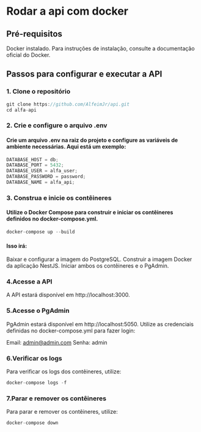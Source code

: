 # Rodar a api com docker

## Pré-requisitos

Docker instalado. Para instruções de instalação, consulte a documentação oficial do Docker.

## Passos para configurar e executar a API

### 1. Clone o repositório

```typescript
git clone https://github.com/AlfeimJr/api.git
cd alfa-api
```

### 2. Crie e configure o arquivo .env

#### Crie um arquivo .env na raiz do projeto e configure as variáveis de ambiente necessárias. Aqui está um exemplo:

```typescript
DATABASE_HOST = db;
DATABASE_PORT = 5432;
DATABASE_USER = alfa_user;
DATABASE_PASSWORD = password;
DATABASE_NAME = alfa_api;
```

### 3. Construa e inicie os contêineres

#### Utilize o Docker Compose para construir e iniciar os contêineres definidos no docker-compose.yml.

```typescript
docker-compose up --build
```

#### Isso irá:

Baixar e configurar a imagem do PostgreSQL.
Construir a imagem Docker da aplicação NestJS.
Iniciar ambos os contêineres e o PgAdmin.

### 4.Acesse a API

A API estará disponível em http://localhost:3000.

### 5.Acesse o PgAdmin

PgAdmin estará disponível em http://localhost:5050. Utilize as credenciais definidas no docker-compose.yml para fazer login:

Email: admin@admin.com
Senha: admin

### 6.Verificar os logs

Para verificar os logs dos contêineres, utilize:

```typescript
docker-compose logs -f
```

### 7.Parar e remover os contêineres

Para parar e remover os contêineres, utilize:

```typescript
docker-compose down
```
